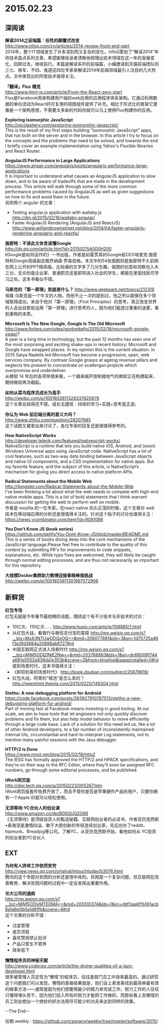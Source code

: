 2015.02.23
========  

## 深阅读  

**解读2014之前端篇：任性的颠覆式改变**  
http://www.infoq.com/cn/articles/2014-review-front-end-part  
2014年，整个IT领域发生了许多深刻而又复杂的变化，InfoQ策划了“解读2014”年终技术盘点系列文章，希望能够给读者清晰地梳理出技术领域在这一年的发展变化，回顾过去，继续前行。本篇是解读系列的前端篇，小编邀请到天猫前端团队的三七、铁军、不四、鬼道这四位专家来解读2014年前端领域最引人注目的几大热点。文中体现出的阿里技术值得关注。  

**「翻译」Flux 概览**  
http://www.html-js.com/article/From-the-React-zero-start  
Flux是Facebook用来构建用户端的web应用的应用程序体系架构。它通过利用数据的单向流动为React的可复用的视图组件提供了补充。相比于形式化的框架它更像是一个架构思想，不需要太多新的代码你就可以马上使用Flux构建你的应用。  

**Exploring Isomorphic JavaScript**  
http://nicolashery.com/exploring-isomorphic-javascript/  
This is the result of my first steps building "Isomorphic JavaScript" apps, that run both on the server and in the browser. In this article I try to focus on the concepts and the problems that need to be solved, and towards the end I briefly cover an example implementation using Yahoo's Fluxible libraries and React Router.

**AngularJS Performance in Large Applications**  
https://www.airpair.com/angularjs/posts/angularjs-performance-large-applications  
It is important to understand what causes an AngularJS application to slow down, and to be aware of tradeoffs that are made in the development process. This article will walk through some of the more common performance problems caused by AngularJS as well as given suggestions on how to fix and avoid them in the future.  
另附两个 angular 的文章：  
- Testing angular.js application with wallaby.js http://dm.gl/2015/02/16/wallaby-angular/  
- Faster AngularJS Rendering (AngularJS and ReactJS)  http://www.williambrownstreet.net/blog/2014/04/faster-angularjs-rendering-angularjs-and-reactjs/  

**施密特：不读此文休言读懂Google**  
http://dy.qq.com/article.htm?id=20150215A000H200  
《Google是如何运作的》一书出版，作者是如雷贯耳的Google前CEO埃里克·施密特和Google高级副总裁乔纳森·罗森伯格。本文中的54张插图则是施密特不久前刚在网上公开的PPT精简版，比枯燥的文字多了几分生趣，插图的创意和洞察也入木三分，无论你是企业家、普通职员还是即将进入社会的学生，都能在里面找到可学习之处。这本书看似不错。  

**马斯克的「第一原理」到底是什么？**
http://www.geekpark.net/topics/212316  
埃隆·马斯克是一个牛叉的人物。而他不止一次的提到过，他之所以能够在多个领域取得成功，来自于他对「第一原理」（First Principles）的思考。真正改变世界的人会出自那些运用「第一原理」进行思考的人，因为他们能透过重重的迷雾，看到事物的本质。

**Microsoft Is The New Google, Google Is The Old Microsoft**  
http://www.forbes.com/sites/gordonkelly/2015/02/18/microsoft-google-swap/?  
A year is a long time in technology, but the past 12 months has seen one of the most surprising and exciting shake-ups in recent history: Microsoft and Google have swapped places. In my opinion this is the current situation. In 2015 Satya Nadella led Microsoft has become a progressive, open, web services company. By contrast Google grasps at ageing revenue pillars and neglects the present to concentrate on scattergun projects which overpromise and underdeliver.  
从微软 14 年后的各项举措来看，一个越来越开放和接地气的微软正在构建起来，期待微软再次崛起。

**如何从菜鸟程序员成长为高手**  
http://weibo.com/p/1001603811328337820878  
这个文章总结得还不错，成长无捷径：持续的学习+实践+思考是正途。  

**你认为 Web 前后端分离的意义大吗？**  
http://www.zhihu.com/question/28207685  
这个话题又被拿出来讨论了，各位专家的回复还是很值得参考的。

**How NativeScript Works**  
http://developer.telerik.com/featured/nativescript-works/  
NativeScript is a runtime that lets you build native iOS, Android, and (soon) Windows Universal apps using JavaScript code. NativeScript has a lot of cool features, such as two-way data binding between JavaScript objects and native UI components, and a CSS implementation for native apps. But my favorite feature, and the subject of this article, is NativeScript’s mechanism for giving you direct access to native platform APIs.

**Radical Statements about the Mobile Web**  
http://jlongster.com/Radical-Statements-about-the-Mobile-Web  
I've been thinking a lot about what the web needs to compete with high-end native mobile apps. This is a list of bold statements that I think warrant discussion for getting the web to perform well on mobile.  
作者是 mozilla 的一位专家。在react native 风头正茂的时候，这个文章对 web 技术在移动端应用的分析还是很值得关注的。针对这个贴子的讨论也值得关注：https://news.ycombinator.com/item?id=9081088  

**You Don't Know JS (book series)**  
https://github.com/getify/You-Dont-Know-JS/blob/master/README.md  
This is a series of books diving deep into the core mechanisms of the JavaScript language.Please feel free to contribute to the quality of this content by submitting PR's for improvements to code snippets, explanations, etc. While typo fixes are welcomed, they will likely be caught through normal editing processes, and are thus not necessarily as important for this repository.  

**大规模Docker集群助力微博迎接春晚峰值挑战**  
http://weibo.com/p/1001603811301997572906  


## 新鲜货

**红包专场**  
红包无疑是今年春节最抢眼的话题，围绕这个有不少技术与非技术的讨论：  
- 10亿次、110亿次……  http://www.huxiu.com/article/108885/1.html  
- 从红包大战，看银行与微信支付宝的差距  http://mp.weixin.qq.com/s?__biz=MzA3NTUwODQxOQ==&mid=206077881&idx=3&sn=1d75725a46f3e3fd3684a20898ab8727#rd  
- 中国互联网正式进入场景时代  http://mp.weixin.qq.com/s?__biz=MjM5ODQ1NjE2Nw==&mid=203768863&idx=1&sn=dc68008f744a681e0552e839da1e353b&scene=2&from=timeline&isappinstalled=0#rd  
提到场景时代，这本书值得关注：
- 《即将到来的场景时代》 http://book.douban.com/subject/25879618/  
- 红包大战，阿里的“城池”是怎么丢的？ http://newshtml.iheima.com/2015/0220/149204.html  

**Stetho: A new debugging platform for Android**  
https://code.facebook.com/posts/393927910787513/stetho-a-new-debugging-platform-for-android/  
Part of moving fast at Facebook means investing in good tooling. At our scale, we aim to have tools that let engineers not only quickly discover problems and fix them, but also help model behavior to move efficiently through a large code base. Lack of a solution for this need led us, like a lot of other Android developers, to a fair number of inconsistently maintained internal UIs, circumstantial and hard-to-interpret Log statements, not to mention many painful sessions with the Java debugger.  

**HTTP/2 is Done**  
https://www.mnot.net/blog/2015/02/18/http2  
The IESG has formally approved the HTTP/2 and HPACK specifications, and they’re on their way to the RFC Editor, where they’ll soon be assigned RFC numbers, go through some editorial processes, and be published.

**iWork网页版**  
http://digi.tech.qq.com/a/20150223/005267.htm  
iWork网页版套件免费开放了，而且不管你是否是苹果硬件产品的用户，只要你拥有一个Apple ID就可以轻松使用。

**无须等待:YC合伙人的创业课**  
http://www.amazon.cn/dp/B00QUQ2G96  
《无须等待》是顶级投资人的甄选秘籍、互联网创业者的必读书。作者亚历克西斯•奥海涅是激情四溢、敢于大胆创新的年轻连续创业家，先后创办了reddit、hipmunk、Breadpig等公司。了解YC，从亚历克西斯开始，看他如何从 YC投资的创业者到YC合伙人  

## EXT  

**为何有人拼命工作依然贫穷**  
http://view.news.qq.com/original/intouchtoday/b3076.html  
腾讯的这个专题对贫困的分析还是很中肯的。贫困是一个复杂问题，但互联网在改善教育、解决贫困问题的过程中一定会发挥出重要作用。

**论大公司的通病**  
http://mp.weixin.qq.com/s?__biz=MjM5ODIyMTE0MA==&mid=205510374&idx=1&sn=ddf3aa6f1b161acb8a1a6e0b0a1d81fb&scene=4#rd  
这个文章的分析不错：  
- 过度管理  
- 迷恋流程  
- 喜欢赞扬禁止批评  
- 产品只管生不管养  
- 效率低下  

**懒惰程序员的神秘天赋**  
http://www.codeceo.com/article/the-divine-qualities-of-a-lazy-developer.html  
很多被管理人员定性为“懒惰”的程序员，往往是部门员工中效率最高的。通过研究这个问题我们可以发现，懒惰的直接结果就是，他们会上紧发条找到最简单最有效的做事方法——通常是因为他们想要用最少的精力来完成工作。努力工作的人往往只懂得埋头苦干，因为他们投入所有的努力才能把工作做好。而那些看上去懒惰的员工则会想出一个绝妙的好办法用尽可能少的功夫来达到同样的效果。

--The End--

往期 weekly : https://github.com/zenany/weekly/tree/master/software/2015/
